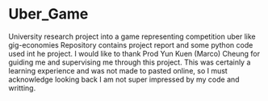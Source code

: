 # Uber_Game
University research project into a game representing competition uber like gig-economies
Repository contains project report and some python code used int he project. I would like to thank Prod Yun Kuen (Marco) Cheung for guiding me and supervising me through this project. This was certainly a learning experience and was not made to pasted online, so I must acknowledge looking back I am not super impressed by my code and writting. 
